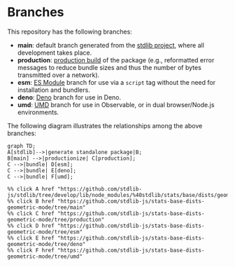<!--

@license Apache-2.0

Copyright (c) 2022 The Stdlib Authors.

Licensed under the Apache License, Version 2.0 (the "License");
you may not use this file except in compliance with the License.
You may obtain a copy of the License at

    http://www.apache.org/licenses/LICENSE-2.0

Unless required by applicable law or agreed to in writing, software
distributed under the License is distributed on an "AS IS" BASIS,
WITHOUT WARRANTIES OR CONDITIONS OF ANY KIND, either express or implied.
See the License for the specific language governing permissions and
limitations under the License.

-->

# Branches

This repository has the following branches:

-   **main**: default branch generated from the [stdlib project][stdlib-url], where all development takes place.
-   **production**: [production build][production-url] of the package (e.g., reformatted error messages to reduce bundle sizes and thus the number of bytes transmitted over a network).
-   **esm**: [ES Module][esm-url] branch for use via a `script` tag without the need for installation and bundlers.
-   **deno**: [Deno][deno-url] branch for use in Deno.
-   **umd**: [UMD][umd-url] branch for use in Observable, or in dual browser/Node.js environments.

The following diagram illustrates the relationships among the above branches:

```mermaid
graph TD;
A[stdlib]-->|generate standalone package|B;
B[main] -->|productionize| C[production];
C -->|bundle| D[esm];
C -->|bundle| E[deno];
C -->|bundle| F[umd];

%% click A href "https://github.com/stdlib-js/stdlib/tree/develop/lib/node_modules/%40stdlib/stats/base/dists/geometric/mode"
%% click B href "https://github.com/stdlib-js/stats-base-dists-geometric-mode/tree/main"
%% click C href "https://github.com/stdlib-js/stats-base-dists-geometric-mode/tree/production"
%% click D href "https://github.com/stdlib-js/stats-base-dists-geometric-mode/tree/esm"
%% click E href "https://github.com/stdlib-js/stats-base-dists-geometric-mode/tree/deno"
%% click F href "https://github.com/stdlib-js/stats-base-dists-geometric-mode/tree/umd"
```

[stdlib-url]: https://github.com/stdlib-js/stdlib/tree/develop/lib/node_modules/%40stdlib/stats/base/dists/geometric/mode
[production-url]: https://github.com/stdlib-js/stats-base-dists-geometric-mode/tree/production
[deno-url]: https://github.com/stdlib-js/stats-base-dists-geometric-mode/tree/deno
[umd-url]: https://github.com/stdlib-js/stats-base-dists-geometric-mode/tree/umd
[esm-url]: https://github.com/stdlib-js/stats-base-dists-geometric-mode/tree/esm
